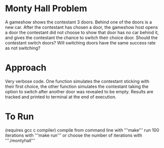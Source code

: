 # Monty Hall Problem
A gameshow shows the contestant 3 doors. Behind one of the doors is a new car. After the contestant has chosen a door, the gameshow host
opens a door the contestant did not choose to show that door has no car behind it, and gives the contestant the chance to switch their choice
door. Should the contestant switch doors? Will switching doors have the same success rate as not switching?

# Approach
Very verbose code. One function simulates the contestant sticking with their first choice, the other function simulates the contestant taking the option to switch after another door was revealed to be empty. Results are tracked and printed to terminal at the end of execution.

# To Run
(requires gcc c compiler) compile from command line with 
'''make'''
run 100 iterations with
'''make run'''
or choose the number of iterations with
'''./montyhall'''
